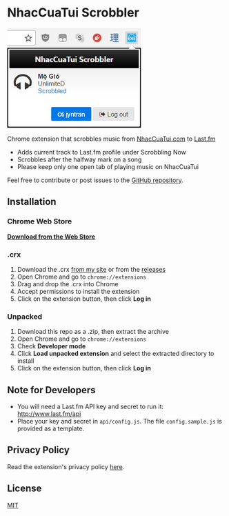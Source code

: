 # NhacCuaTui Scrobbler

![NhacCuaTui Scrobbler screenshot](screenshot.png)

Chrome extension that scrobbles music from [NhacCuaTui.com](http://www.nhaccuatui.com) to [Last.fm](http://www.last.fm)
- Adds current track to Last.fm profile under Scrobbling Now 
- Scrobbles after the halfway mark on a song
- Please keep only one open tab of playing music on NhacCuaTui

Feel free to contribute or post issues to the [GitHub repository](https://github.com/jyntran/nhaccuatui-scrobbler).

## Installation

### Chrome Web Store

**[Download from the Web Store](https://chrome.google.com/webstore/detail/nhaccuatui-scrobbler/obonbmgpnanbghpehmjooibelkiajofd)**

### .crx

1. Download the .crx [from my site](http://jyntran.ca/chrome/nhaccuatui-scrobbler.crx) or from the [releases](https://github.com/jyntran/nhaccuatui-scrobbler/releases)
2. Open Chrome and go to `chrome://extensions`
3. Drag and drop the .crx into Chrome
4. Accept permissions to install the extension
5. Click on the extension button, then click **Log in**

### Unpacked

1. Download this repo as a .zip, then extract the archive
2. Open Chrome and go to `chrome://extensions`
3. Check **Developer mode**
4. Click **Load unpacked extension** and select the extracted directory to install
5. Click on the extension button, then click **Log in**

## Note for Developers

- You will need a Last.fm API key and secret to run it: http://www.last.fm/api
- Place your key and secret in `api/config.js`. The file `config.sample.js` is provided as a template.

## Privacy Policy

Read the extension's privacy policy [here](privacy.md).

## License

[MIT](license.txt)
